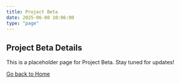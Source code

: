 ```yaml
---
title: Project Beta
date: 2025-06-08 10:06:00
type: "page"
---
```


## Project Beta Details

This is a placeholder page for Project Beta.
Stay tuned for updates!

[Go back to Home](/index.html)

